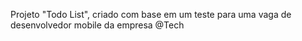 Projeto "Todo List", criado com base em um teste para uma vaga de desenvolvedor mobile da empresa @Tech